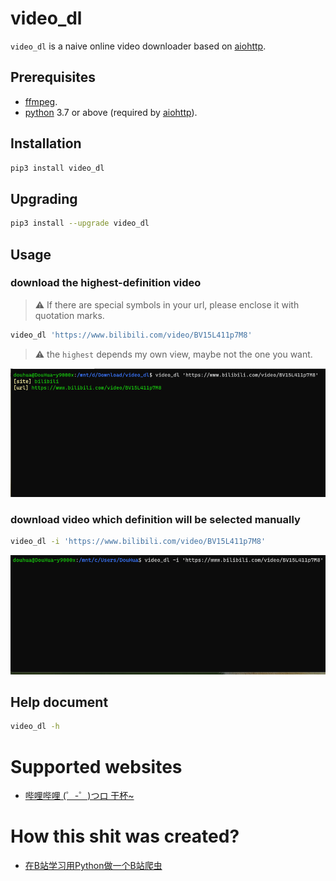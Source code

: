 # video_dl

`video_dl` is a naive online video downloader based on [aiohttp](https://docs.aiohttp.org/en/stable/).

## Prerequisites
- [ffmpeg](https://ffmpeg.org/).
- [python](https://www.python.org) 3.7 or above (required by [aiohttp](https://docs.aiohttp.org/en/stable/)).

## Installation
```bash
pip3 install video_dl
```

## Upgrading
```bash
pip3 install --upgrade video_dl
```

## Usage
### download the highest-definition video
> :warning: If there are special symbols in your url, please enclose it with quotation marks. 
```bash
video_dl 'https://www.bilibili.com/video/BV15L411p7M8'
```
> :warning: the `highest` depends my own view, maybe not the one you want.

![Normal Usage](screenshots/normal_usage.gif)
### download video which definition will be selected manually
```bash
video_dl -i 'https://www.bilibili.com/video/BV15L411p7M8'
```
![Normal Usage](screenshots/interactive.gif)

## Help document
```bash
video_dl -h
```

# Supported websites
- [哔哩哔哩 (゜-゜)つロ 干杯~](https://www.bilibili.com/)

# How this shit was created?
- [在B站学习用Python做一个B站爬虫](https://www.bilibili.com/video/BV1nv411T798/)
